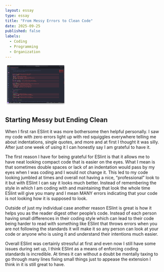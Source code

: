 ```yaml
---
layout: essay
type: essay
title: "From Messy Errors to Clean Code"
date: 2025-09-25
published: false
labels:
  - Coding
  - Programming
  - Organization
---
```


<img width="200px" class="rounded float-start pe-4" src ="../img/badcode.png">

## Starting Messy but Ending Clean
  When I first ran ESlint it was more bothersome then helpful personally. I saw my code with zero errors light up with red squiggles everywhere telling me about indentations, single quotes, and more and at first I thought it was silly. After just one week of using it I can honestly say I am grateful to have it.

  The first reason I have for being grateful for ESlint is that it allows me to have neat looking compact code that is easier on the eyes. What I mean is that sometimes double spaces or lack of an indentation would pass by my eyes when I was coding and I would not change it.  This led to my code looking jumbled at times and overall not having a nice, “professional” look to it but with ESlint I can say it looks much better. Instead of remembering the style in which I am coding with and maintaining that look the whole time ESlint will give you many and I mean MANY errors indicating that your code is not looking how it is supposed to look.
  
  Outside of just my individual case another reason ESlint is great is how it helps you as the reader digest other people’s code. Instead of each person having small differences in their coding style which can lead to their code being harder to read with something like ESlint that throws errors when you are not following the standards it will make it so any person can look at your code or anyone who is using it and understand their intentions much easier.
  
  Overall ESlint was certainly stressful at first and even now I still have some issues during set up, I think ESlint as a means of enforcing coding standards is incredible. At times it can without a doubt be mentally taxing to go through many lines fixing small things just to appease the extension I think in it is still great to have.
